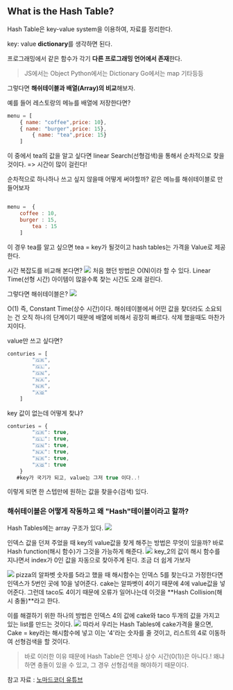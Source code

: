 ## What is the Hash Table?

Hash Table은 key-value system을 이용하여, 자료를 정리한다.

key: value
**dictionary**를 생각하면 된다.

프로그래밍에서 같은 함수가 각기 **다른 프로그래밍 언어에서 존재**한다.
> JS에서는 Object
Python에서는 Dictionary
Go에서는 map 기타등등

그렇다면 **해쉬테이블과 배열(Array)의 비교**해보자.

예를 들어 레스토랑의 메뉴를 배열에 저장한다면?
```javascript
menu = [
	{ name: "coffee",price: 10},
	{ name: "burger",price: 15},
    	{ name: "tea",price: 15}
    ]
```
이 중에서 tea의 값을 알고 싶다면 linear Search(선형검색)을 통해서 순차적으로 찾을 것이다. => 시간이 많이 걸린다!

순차적으로 하나하나 쓰고 싶지 않을때 어떻게 써야할까?
같은 메뉴를 해쉬테이블로 만들어보자
```javascript

menu = 	{ 
	coffee : 10,
	burger : 15,
    	tea : 15
    ]

```
이 경우 tea를 알고 싶으면 tea = key가 될것이고 hash tables는 가격을 Value로 제공한다.

시간 복잡도를 비교해 본다면?
![](https://images.velog.io/images/sicksong/post/85715961-b701-49f0-8297-ce551f51c136/image.png)
처음 했던 방법은 O(N)이라 할 수 있다. Linear Time(선형 시간)
아이템이 많을수록 찾는 시간도 오래 걸린다.

그렇다면 해쉬테이블은?
 ![](https://images.velog.io/images/sicksong/post/15ad6cde-9fc6-470e-831f-0072f3830561/image.png)

O(1) 즉, Constant Time(상수 시간)이다.
해쉬테이블에서 어떤 값을 찾더라도 소요되는 건 오직 하나의 단계이기 때문에 배열에 비해서 굉장히 빠르다. 삭제 했을때도 마찬가지이다.

value만 쓰고 싶다면?
```javascript
conturies = [
		"🇬🇷",
		"🇬🇱",
		"🇬🇳",
		"🇳🇦",
		"🇳🇷",
		"🇦🇶"
	]
```

key 값이 없는데 어떻게 찾냐?

```javascript
conturies = {
		"🇬🇷": true,
		"🇬🇱": true,
		"🇬🇳": true,
		"🇳🇦": true,
		"🇳🇷": true,
		"🇦🇶": true
	}
   #key가 국기가 되고, value는 그저 true 이다..!
```
이렇게 되면 한 스텝만에 원하는 값을 찾을수(검색) 있다.


### 해쉬테이블은 어떻게 작동하고 왜 "Hash"테이블이라고 할까?

Hash Tables에는 array 구조가 있다.
![](https://images.velog.io/images/sicksong/post/b8a2b833-38ae-4fde-8de5-332b20ab5ba7/image.png)

인덱스 값을 던져 주었을 때 key의 value값을 찾게 해주는 방법은 무엇이 있을까? 바로 Hash function(해시 함수)가 그것을 가능하게 해준다.
![](https://images.velog.io/images/sicksong/post/02bdf497-444d-4a9d-9424-e27236d7c81f/image.png)
key_2의 값이 해시 함수를 지나면서 index가 0인 값을 자동으로 찾아주게 된다. 조금 더 쉽게 가보자

![](https://images.velog.io/images/sicksong/post/24c09285-c05e-4b82-b582-ec93645692cd/image.png)
pizza의 알파벳 숫자를 5라고 했을 때 해시함수는 인덱스 5를 찾는다고 가정한다면 인덱스가 5번인 곳에 10을 넣어준다.
cake는 알파벳이 4이기 때문에 4에 value값을 넣어준다. 그런데 taco도 4이기 때문에 오류가 일어나는데 이것을 **Hash Collision(해시 충돌)**라고 한다.

이를 해결하기 위한 하나의 방법은 인덱스 4의 값에 cake와 taco 두개의 값을  가지고 있는 list를 만드는 것이다.
![](https://images.velog.io/images/sicksong/post/942ebdfc-75d3-4192-a80f-12b9cf921f62/image.png)
따라서 우리는 Hash Tables에 cake가격을 물으면, Cake = key라는 해시함수에 넣고 이는 '4'라는 숫자를 줄 것이고, 리스트의 4로 이동하여 선형검색을 할 것이다.

> 바로 이러한 이유 때문에 Hash Table은 언제나 상수 시간(0(1))은 아니다.!
왜냐하면 충돌이 있을 수 있고, 그 경우 선형검색을 해야하기 때문이다.


참고 자료 : [노마드코더 유튜브](https://www.youtube.com/watch?v=HraOg7W3VAM)